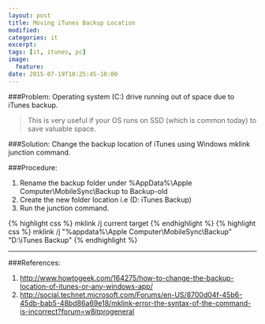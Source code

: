 ```yaml
---
layout: post
title: Moving iTunes Backup Location
modified:
categories: it
excerpt:
tags: [it, itunes, pc]
image:
  feature:
date: 2015-07-19T10:25:45-10:00
---
```


###Problem: 
Operating system (C:) drive running out of space due to iTunes backup.
>This is very useful if your OS runs on SSD (which is common today) to save valuable space.

###Solution: 
Change the backup location of iTunes using Windows mklink junction command.

###Procedure:
1. Rename the backup folder under %AppData%\Apple Computer\MobileSync\Backup to Backup-old
2. Create the new folder location i.e (D: iTunes Backup)
3. Run the junction command.

{% highlight css %}
    mklink /j current target
{% endhighlight %}
{% highlight css %}
    mklink /j "%appdata%\Apple Computer\MobileSync\Backup" "D:\iTunes Backup"
{% endhighlight %}

----------

###References:

1. http://www.howtogeek.com/164275/how-to-change-the-backup-location-of-itunes-or-any-windows-app/
2. http://social.technet.microsoft.com/Forums/en-US/8700d04f-45b6-45db-bab5-48bd86a69e18/mklink-error-the-syntax-of-the-command-is-incorrect?forum=w8itprogeneral